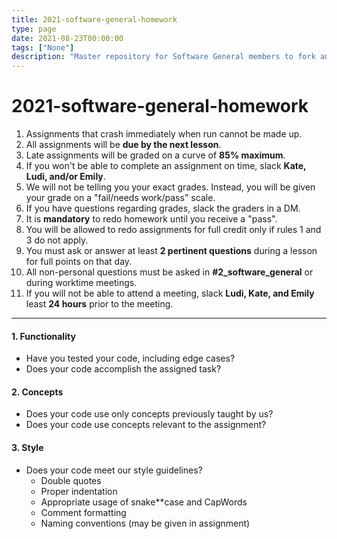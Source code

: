 ```yaml
---
title: 2021-software-general-homework
type: page
date: 2021-08-23T00:00:00
tags: ["None"]
description: "Master repository for Software General members to fork and clone in order to upload their lessons to Github"
---
```


# 2021-software-general-homework

1. Assignments that crash immediately when run cannot be made up.
2. All assignments will be **due by the next lesson**.
3. Late assignments will be graded on a curve of **85% maximum**.
4. If you won't be able to complete an assignment on time, slack **Kate, Ludi, and/or Emily**.
5. We will not be telling you your exact grades. Instead, you will be given your grade on a "fail/needs work/pass" scale.
6. If you have questions regarding grades, slack the graders in a DM.
7. It is **mandatory** to redo homework until you receive a "pass".
8. You will be allowed to redo assignments for full credit only if rules 1 and 3 do not apply.
9. You must ask or answer at least **2 pertinent questions** during a lesson for full points on that day.
10. All non-personal questions must be asked in **#2_software_general** or during worktime meetings.
11. If you will not be able to attend a meeting, slack **Ludi, Kate, and Emily** least **24 hours** prior to the meeting.

---

#### 1. Functionality

- Have you tested your code, including edge cases?
- Does your code accomplish the assigned task?

#### 2. Concepts

- Does your code use only concepts previously taught by us?
- Does your code use concepts relevant to the assignment?

#### 3. Style

- Does your code meet our style guidelines?
  - Double quotes
  - Proper indentation
  - Appropriate usage of snake\*\*case and CapWords
  - Comment formatting
  - Naming conventions (may be given in assignment)
